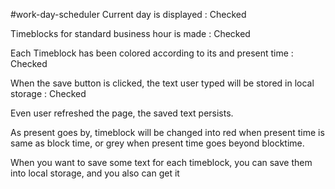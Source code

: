 #work-day-scheduler
Current day is displayed : Checked

Timeblocks for standard business hour is made : Checked

Each Timeblock has been colored according to its and present time : Checked

When the save button is clicked, the text user typed will be stored in local storage : Checked

Even user refreshed the page, the saved text persists.

As present goes by, timeblock will be changed into red when present time is same as block time, or grey when present time goes beyond blocktime.

When you want to save some text for each timeblock, you can save them into local storage, and you also can get it
